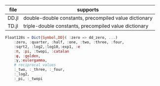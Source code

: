 | file | supports |
|------|----------|
| DD.jl| double-double constants, precompiled value dictionary |
| TD.jl| triple-double constants, precompiled value dictionary |

```julia
Float128s = Dict{Symbol,DD}( :zero => dd_zero, ...)
    :zero, :quarter, :half, :one, :two, :three, :four,
    :sqrt2, :log2,:log10,:exp1, :e
    :π, :pi, :twopi, :catalan 
    :φ, :golden, 
    :γ,:eulergamma,
    # reciprocal values
    :_two, :_three, :_four,
    :_log2,
    :_pi, :_twopi
```
